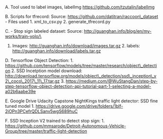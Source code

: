 A. Tool used to label images, labelImg
https://github.com/tzutalin/labelImg

B. Scripts for tfrecord: Source:
https://github.com/datitran/raccoon\_dataset - Files used 1.
xml\_to\_csv.py 2. generate\_tfrecord.py

C. - Stop sign labeled dataset: Source:
http://guanghan.info/blog/en/my-works/train-yolo/\
 1. Images: http://guanghan.info/download/images.tar.gz 2. labels:
http://guanghan.info/download/labels.tar.gz

D. Tensorflow Object Detection: 1.
https://github.com/tensorflow/models/tree/master/research/object\_detection
2. SSD Incetption model download:
http://download.tensorflow.org/models/object\_detection/ssd\_inception\_v2\_coco\_2017\_11\_17.tar.gz
3.
https://medium.com/@WuStangDan/step-by-step-tensorflow-object-detection-api-tutorial-part-1-selecting-a-model-a02b6aabe39e

E. Google Drive Udacity Capstone NightKings traffic light detector: SSD
fine tuned model 1.
https://drive.google.com/drive/folders/1bIf-2jOPn3PCefrQDLSanv5wgS689huC

F. SSD Inception V2 trained to detect stop sign: 1.
https://github.com/mmsarode/Detroit-Autonomous-Vehicle-Group/tree/master/traffic-light-detection
